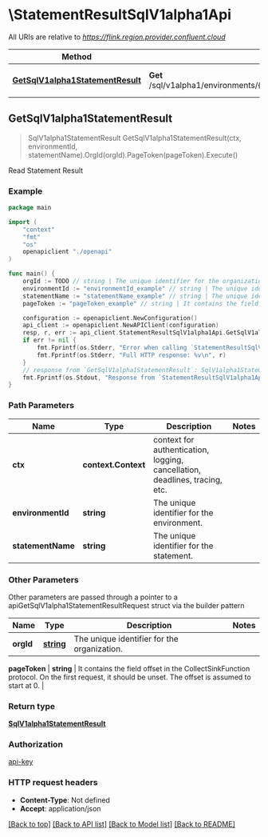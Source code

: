 # \StatementResultSqlV1alpha1Api

All URIs are relative to *https://flink.region.provider.confluent.cloud*

Method | HTTP request | Description
------------- | ------------- | -------------
[**GetSqlV1alpha1StatementResult**](StatementResultSqlV1alpha1Api.md#GetSqlV1alpha1StatementResult) | **Get** /sql/v1alpha1/environments/{environment_id}/statements/{statement_name}/results | Read Statement Result



## GetSqlV1alpha1StatementResult

> SqlV1alpha1StatementResult GetSqlV1alpha1StatementResult(ctx, environmentId, statementName).OrgId(orgId).PageToken(pageToken).Execute()

Read Statement Result



### Example

```go
package main

import (
    "context"
    "fmt"
    "os"
    openapiclient "./openapi"
)

func main() {
    orgId := TODO // string | The unique identifier for the organization.
    environmentId := "environmentId_example" // string | The unique identifier for the environment.
    statementName := "statementName_example" // string | The unique identifier for the statement.
    pageToken := "pageToken_example" // string | It contains the field offset in the CollectSinkFunction protocol. On the first request, it should be unset. The offset is assumed to start at 0. (optional)

    configuration := openapiclient.NewConfiguration()
    api_client := openapiclient.NewAPIClient(configuration)
    resp, r, err := api_client.StatementResultSqlV1alpha1Api.GetSqlV1alpha1StatementResult(context.Background(), environmentId, statementName).OrgId(orgId).PageToken(pageToken).Execute()
    if err != nil {
        fmt.Fprintf(os.Stderr, "Error when calling `StatementResultSqlV1alpha1Api.GetSqlV1alpha1StatementResult``: %v\n", err)
        fmt.Fprintf(os.Stderr, "Full HTTP response: %v\n", r)
    }
    // response from `GetSqlV1alpha1StatementResult`: SqlV1alpha1StatementResult
    fmt.Fprintf(os.Stdout, "Response from `StatementResultSqlV1alpha1Api.GetSqlV1alpha1StatementResult`: %v\n", resp)
}
```

### Path Parameters


Name | Type | Description  | Notes
------------- | ------------- | ------------- | -------------
**ctx** | **context.Context** | context for authentication, logging, cancellation, deadlines, tracing, etc.
**environmentId** | **string** | The unique identifier for the environment. | 
**statementName** | **string** | The unique identifier for the statement. | 

### Other Parameters

Other parameters are passed through a pointer to a apiGetSqlV1alpha1StatementResultRequest struct via the builder pattern


Name | Type | Description  | Notes
------------- | ------------- | ------------- | -------------
 **orgId** | [**string**](string.md) | The unique identifier for the organization. | 


 **pageToken** | **string** | It contains the field offset in the CollectSinkFunction protocol. On the first request, it should be unset. The offset is assumed to start at 0. | 

### Return type

[**SqlV1alpha1StatementResult**](sql.v1alpha1.StatementResult.md)

### Authorization

[api-key](../README.md#api-key)

### HTTP request headers

- **Content-Type**: Not defined
- **Accept**: application/json

[[Back to top]](#) [[Back to API list]](../README.md#documentation-for-api-endpoints)
[[Back to Model list]](../README.md#documentation-for-models)
[[Back to README]](../README.md)

